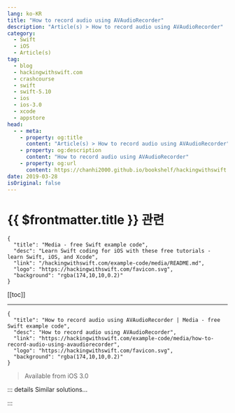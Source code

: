 ```yaml
---
lang: ko-KR
title: "How to record audio using AVAudioRecorder"
description: "Article(s) > How to record audio using AVAudioRecorder"
category:
  - Swift
  - iOS
  - Article(s)
tag: 
  - blog
  - hackingwithswift.com
  - crashcourse
  - swift
  - swift-5.10
  - ios
  - ios-3.0
  - xcode
  - appstore
head:
  - - meta:
    - property: og:title
      content: "Article(s) > How to record audio using AVAudioRecorder"
    - property: og:description
      content: "How to record audio using AVAudioRecorder"
    - property: og:url
      content: https://chanhi2000.github.io/bookshelf/hackingwithswift.com/example-code/media/how-to-record-audio-using-avaudiorecorder.html
date: 2019-03-28
isOriginal: false
---
```


# {{ $frontmatter.title }} 관련

```component VPCard
{
  "title": "Media - free Swift example code",
  "desc": "Learn Swift coding for iOS with these free tutorials - learn Swift, iOS, and Xcode",
  "link": "/hackingwithswift.com/example-code/media/README.md",
  "logo": "https://hackingwithswift.com/favicon.svg",
  "background": "rgba(174,10,10,0.2)"
}
```

[[toc]]

---

```component VPCard
{
  "title": "How to record audio using AVAudioRecorder | Media - free Swift example code",
  "desc": "How to record audio using AVAudioRecorder",
  "link": "https://hackingwithswift.com/example-code/media/how-to-record-audio-using-avaudiorecorder",
  "logo": "https://hackingwithswift.com/favicon.svg",
  "background": "rgba(174,10,10,0.2)"
}
```

> Available from iOS 3.0

<!-- TODO: 작성 -->

<!-- 
While it's not *hard* to record audio with an iPhone, it does take quite a bit of code so give yourself a few minutes to get this implemented. First you need to import the `AVFoundation` framework into your view controller.

You will need to add three properties to your view controller: a button for the user to tap to start or stop recording, an audio session to manage recording, and an audio recorder to handle the actual reading and saving of data. You can create the button in Interface Builder if you prefer; we'll be doing it in code here.

Put these three properties into your view controller:

```swift
var recordButton: UIButton!
var recordingSession: AVAudioSession!
var audioRecorder: AVAudioRecorder!
```

Recording audio requires a user's permission to stop malicious apps doing malicious things, so we need to request recording permission from the user. If they grant permission, we'll create our recording button. Put this into `viewDidLoad()`:

```swift
recordingSession = AVAudioSession.sharedInstance()

do {
    try recordingSession.setCategory(.playAndRecord, mode: .default)
    try recordingSession.setActive(true)
    recordingSession.requestRecordPermission() { [unowned self] allowed in
        DispatchQueue.main.async {
            if allowed {
                self.loadRecordingUI()
            } else {
                // failed to record!
            }
        }
    }
} catch {
    // failed to record!
}
```

You should replace the `// failed to record!` comment with a meaningful error alert to your user, or perhaps an on-screen label.

I made the code for `loadRecordingUI()` separate so you can replace it easily either with IB work or something else. Here's the least you need to do:

```swift
func loadRecordingUI() {
    recordButton = UIButton(frame: CGRect(x: 64, y: 64, width: 128, height: 64))
    recordButton.setTitle("Tap to Record", for: .normal)
    recordButton.titleLabel?.font = UIFont.preferredFont(forTextStyle: .title1)
    recordButton.addTarget(self, action: #selector(recordTapped), for: .touchUpInside)
    view.addSubview(recordButton)
}
```

That configures the button to call a method called `recordTapped()` when it's tapped. Don't worry, we haven't written that yet!

Before we write the code for `recordTapped()` we need to do a few other things. First, we need a method to start recording. This needs to decide where to save the audio, configure the recording settings, then start recording. Here's the code:

```swift
func startRecording() {
    let audioFilename = getDocumentsDirectory().appendingPathComponent("recording.m4a")

    let settings = [
        AVFormatIDKey: Int(kAudioFormatMPEG4AAC),
        AVSampleRateKey: 12000,
        AVNumberOfChannelsKey: 1,
        AVEncoderAudioQualityKey: AVAudioQuality.high.rawValue
    ]

    do {
        audioRecorder = try AVAudioRecorder(url: audioFilename, settings: settings)
        audioRecorder.delegate = self
        audioRecorder.record()

        recordButton.setTitle("Tap to Stop", for: .normal)
    } catch {
        finishRecording(success: false)
    }
}
```

That code won't build just yet, because it has two problems. First, it uses the method `getDocumentsDirectory()`, which is a helper method I include in most of my projects. Here it is:

```swift
func getDocumentsDirectory() -> URL {
    let paths = FileManager.default.urls(for: .documentDirectory, in: .userDomainMask)
    return paths[0]
}
```

Second, it assigns `self` to be the delegate of the audio recorder, which means you need to conform your view controller to the `AVAudioRecorderDelegate` protocol.

With the code written to start recording, we need matching code to finish recording. This will tell the audio recorder to stop recording, then put the button title back to either "Tap to Record" (if recording finished successfully) or "Tap to Re-record" if there was a problem. Here's the code:

```swift
func finishRecording(success: Bool) {
    audioRecorder.stop()
    audioRecorder = nil

    if success {
        recordButton.setTitle("Tap to Re-record", for: .normal)
    } else {
        recordButton.setTitle("Tap to Record", for: .normal)
        // recording failed :(
    }
}
```

With those two in place, we can finally write `recordTapped()`, because it just needs to call either `startRecording()` or `finishRecording()` depending on the state of the audio recorder. Here's the code:

```swift
@objc func recordTapped() {
    if audioRecorder == nil {
        startRecording()
    } else {
        finishRecording(success: true)
    }
}    
```

Before you're done, there's one more thing to be aware of: iOS might stop your recording for some reason out of your control, such as if a phone call comes in. We are the delegate of the audio recorder, so if this situation crops up you'll be sent a `audioRecorderDidFinishRecording()` message that you can pass on to `finishRecording()` like this:

```swift
func audioRecorderDidFinishRecording(_ recorder: AVAudioRecorder, successfully flag: Bool) {
    if !flag {
        finishRecording(success: false)
    }
}
```

-->

::: details Similar solutions…

<!--
/example-code/media/how-to-record-user-videos-using-replaykit">How to record user videos using ReplayKit 
/example-code/media/how-to-control-the-pitch-and-speed-of-audio-using-avaudioengine">How to control the pitch and speed of audio using AVAudioEngine 
/example-code/games/how-to-create-3d-audio-sound-using-skaudionode">How to create 3D audio sound using SKAudioNode 
/example-code/media/how-to-loop-audio-using-avaudioplayer-and-numberofloops">How to loop audio using AVAudioPlayer and numberOfLoops 
/quick-start/swiftui/how-to-create-multi-column-lists-using-table">How to create multi-column lists using Table</a>
-->

:::

